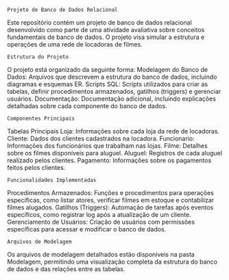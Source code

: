 	Projeto de Banco de Dados Relacional
Este repositório contém um projeto de banco de dados relacional desenvolvido como parte de uma atividade avaliativa sobre conceitos fundamentais de banco de dados. O projeto visa simular a estrutura e operações de uma rede de locadoras de filmes.

	Estrutura do Projeto
O projeto está organizado da seguinte forma:
Modelagem do Banco de Dados: Arquivos que descrevem a estrutura do banco de dados, incluindo diagramas e esquemas ER.
Scripts SQL: Scripts utilizados para criar as tabelas, definir procedimentos armazenados, gatilhos (triggers) e gerenciar usuários.
Documentação: Documentação adicional, incluindo explicações detalhadas sobre cada componente do banco de dados.

	Componentes Principais
Tabelas Principais
Loja: Informações sobre cada loja da rede de locadoras.
Cliente: Dados dos clientes cadastrados na locadora.
Funcionario: Informações dos funcionários que trabalham nas lojas.
Filme: Detalhes sobre os filmes disponíveis para aluguel.
Aluguel: Registros de cada aluguel realizado pelos clientes.
Pagamento: Informações sobre os pagamentos feitos pelos clientes.

	Funcionalidades Implementadas
Procedimentos Armazenados: Funções e procedimentos para operações específicas, como listar atores, verificar filmes em estoque e contabilizar filmes alugados.
Gatilhos (Triggers): Automação de tarefas após eventos específicos, como registrar log após a atualização de um cliente.
Gerenciamento de Usuários: Criação de usuários com permissões específicas para acessar e modificar o banco de dados.

	Arquivos de Modelagem
Os arquivos de modelagem detalhados estão disponíveis na pasta Modelagem, permitindo uma visualização completa da estrutura do banco de dados e das relações entre as tabelas.

